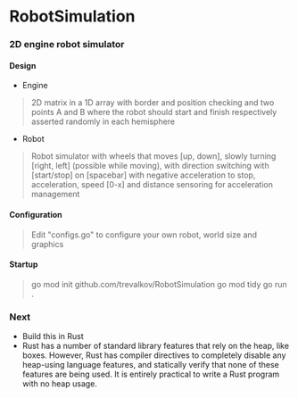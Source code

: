 # RobotSimulation
### 2D engine robot simulator

#### Design
* Engine
> 2D matrix in a 1D array with border and position checking and two points A and B where the robot should start and finish respectively asserted randomly in each hemisphere 
*  Robot
> Robot simulator with wheels that moves [up, down], slowly turning [right, left] (possible while moving), with direction switching with [start/stop] on [spacebar] with negative acceleration to stop, acceleration, speed [0-x] and distance sensoring for acceleration management

#### Configuration
> Edit "configs.go" to configure your own robot, world size and graphics

#### Startup
> go mod init github.com/trevalkov/RobotSimulation
> go mod tidy
> go run .

### Next
- Build this in Rust
- Rust has a number of standard library features that rely on the heap, like boxes. However, Rust has compiler directives to completely disable any heap-using language features, and statically verify that none of these features are being used. It is entirely practical to write a Rust program with no heap usage.
